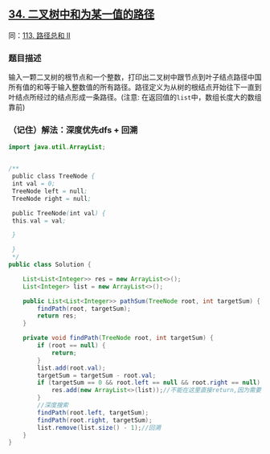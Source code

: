 ## [34. 二叉树中和为某一值的路径](https://leetcode.cn/problems/er-cha-shu-zhong-he-wei-mou-yi-zhi-de-lu-jing-lcof/)
同：[113. 路径总和 II](https://leetcode.cn/problems/path-sum-ii/description/)

### 题目描述

输入一颗二叉树的根节点和一个整数，打印出二叉树中跟节点到叶子结点路径中国所有值的和等于输入整数值的所有路径。路径定义为从树的根结点开始往下一直到叶结点所经过的结点形成一条路径。(注意: 在返回值的`list`中，数组长度大的数组靠前)

### （记住）解法：深度优先dfs + 回溯

```java
import java.util.ArrayList;


/**
 public class TreeNode {
 int val = 0;
 TreeNode left = null;
 TreeNode right = null;

 public TreeNode(int val) {
 this.val = val;

 }

 }
 */
public class Solution {

    List<List<Integer>> res = new ArrayList<>();
    List<Integer> list = new ArrayList<>();

    public List<List<Integer>> pathSum(TreeNode root, int targetSum) {
        findPath(root, targetSum);
        return res;
    }

    private void findPath(TreeNode root, int targetSum) {
        if (root == null) {
            return;
        }
        list.add(root.val);
        targetSum = targetSum - root.val;
        if (targetSum == 0 && root.left == null && root.right == null) {//必须从根节点到叶节点
            res.add(new ArrayList<>(list));//不能在这里直接return,因为需要回溯，不然会重复
        }
        //深度搜索
        findPath(root.left, targetSum);
        findPath(root.right, targetSum);
        list.remove(list.size() - 1);//回溯
    }
}
```